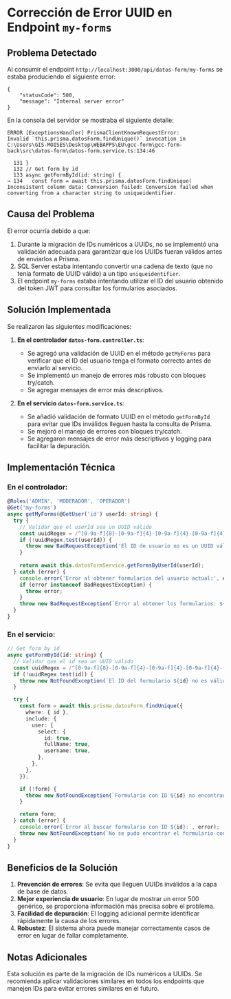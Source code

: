 # Corrección de Error UUID en Endpoint `my-forms`

## Problema Detectado

Al consumir el endpoint `http://localhost:3000/api/datos-form/my-forms` se estaba produciendo el siguiente error:

```
{
    "statusCode": 500,
    "message": "Internal server error"
}
```

En la consola del servidor se mostraba el siguiente detalle:

```
ERROR [ExceptionsHandler] PrismaClientKnownRequestError: 
Invalid `this.prisma.datosForm.findUnique()` invocation in
C:\Users\GIS-MOISES\Desktop\WEBAPPS\EU\gcc-form\gcc-form-back\src\datos-form\datos-form.service.ts:134:46 

  131 }
  132 // Get form by id
  133 async getFormById(id: string) {
→ 134   const form = await this.prisma.datosForm.findUnique(
Inconsistent column data: Conversion failed: Conversion failed when converting from a character string to uniqueidentifier.
```

## Causa del Problema

El error ocurría debido a que:

1. Durante la migración de IDs numéricos a UUIDs, no se implementó una validación adecuada para garantizar que los UUIDs fueran válidos antes de enviarlos a Prisma.
2. SQL Server estaba intentando convertir una cadena de texto (que no tenía formato de UUID válido) a un tipo `uniqueidentifier`.
3. El endpoint `my-forms` estaba intentando utilizar el ID del usuario obtenido del token JWT para consultar los formularios asociados.

## Solución Implementada

Se realizaron las siguientes modificaciones:

1. **En el controlador `datos-form.controller.ts`**:
   - Se agregó una validación de UUID en el método `getMyForms` para verificar que el ID del usuario tenga el formato correcto antes de enviarlo al servicio.
   - Se implementó un manejo de errores más robusto con bloques try/catch.
   - Se agregar mensajes de error más descriptivos.

2. **En el servicio `datos-form.service.ts`**:
   - Se añadió validación de formato UUID en el método `getFormById` para evitar que IDs inválidos lleguen hasta la consulta de Prisma.
   - Se mejoró el manejo de errores con bloques try/catch.
   - Se agregaron mensajes de error más descriptivos y logging para facilitar la depuración.

## Implementación Técnica

### En el controlador:
```typescript
@Roles('ADMIN', 'MODERADOR', 'OPERADOR')
@Get('my-forms')
async getMyForms(@GetUser('id') userId: string) {
  try {
    // Validar que el userId sea un UUID válido
    const uuidRegex = /^[0-9a-f]{8}-[0-9a-f]{4}-[0-9a-f]{4}-[0-9a-f]{4}-[0-9a-f]{12}$/i;
    if (!uuidRegex.test(userId)) {
      throw new BadRequestException('El ID de usuario no es un UUID válido');
    }
    
    return await this.datosFormService.getFormsByUserId(userId);
  } catch (error) {
    console.error('Error al obtener formularios del usuario actual:', error);
    if (error instanceof BadRequestException) {
      throw error;
    }
    throw new BadRequestException(`Error al obtener los formularios: ${error.message}`);
  }
}
```

### En el servicio:
```typescript
// Get form by id
async getFormById(id: string) {
  // Validar que el id sea un UUID válido
  const uuidRegex = /^[0-9a-f]{8}-[0-9a-f]{4}-[0-9a-f]{4}-[0-9a-f]{4}-[0-9a-f]{12}$/i;
  if (!uuidRegex.test(id)) {
    throw new NotFoundException(`El ID del formulario ${id} no es válido`);
  }

  try {
    const form = await this.prisma.datosForm.findUnique({
      where: { id },
      include: {
        user: {
          select: {
            id: true,
            fullName: true,
            username: true,
          },
        },
      },
    });

    if (!form) {
      throw new NotFoundException(`Formulario con ID ${id} no encontrado`);
    }

    return form;
  } catch (error) {
    console.error(`Error al buscar formulario con ID ${id}:`, error);
    throw new NotFoundException(`No se pudo encontrar el formulario con ID ${id}`);
  }
}
```

## Beneficios de la Solución

1. **Prevención de errores**: Se evita que lleguen UUIDs inválidos a la capa de base de datos.
2. **Mejor experiencia de usuario**: En lugar de mostrar un error 500 genérico, se proporciona información más precisa sobre el problema.
3. **Facilidad de depuración**: El logging adicional permite identificar rápidamente la causa de los errores.
4. **Robustez**: El sistema ahora puede manejar correctamente casos de error en lugar de fallar completamente.

## Notas Adicionales

Esta solución es parte de la migración de IDs numéricos a UUIDs. Se recomienda aplicar validaciones similares en todos los endpoints que manejen IDs para evitar errores similares en el futuro.
